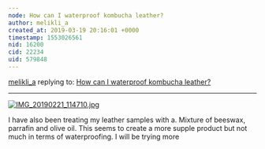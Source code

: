 ```yaml
---
node: How can I waterproof kombucha leather?
author: melikli_a
created_at: 2019-03-19 20:16:01 +0000
timestamp: 1553026561
nid: 16200
cid: 22234
uid: 579848
---
```




[melikli_a](../profile/melikli_a) replying to: [How can I waterproof kombucha leather?](../notes/lait422/04-23-2018/how-can-i-waterproof-kombucha-leather)

----
[![IMG_20190221_114710.jpg](/i/30297)](/i/30297)

  I have also been treating my leather samples with a. Mixture of beeswax, parrafin and olive oil. This seems to create a more supple product but not much in terms of waterproofing. I will be trying more 
